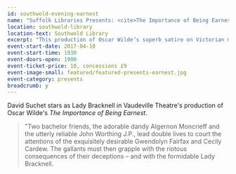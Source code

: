 ```yaml
---
id: southwold-evening-earnest
name: "Suffolk Libraries Presents: <cite>The Importance of Being Earnest</cite> - evening showing"
location: southwold-library
location-text: Southwold Library
excerpt: "This production of Oscar Wilde’s superb satire on Victorian manners opened to critical acclaim, and stars one of Britain’s best known stage and screen actors."
event-start-date: 2017-04-10
event-start-time: 1930
event-doors-open: 1900
event-ticket-price: 10, concessions £9
event-image-small: featured/featured-presents-earnest.jpg
event-category: presents
breadcrumb: y
---
```


David Suchet stars as Lady Bracknell in Vaudeville Theatre's production of Oscar Wilde's <cite>The Importance of Being Earnest</cite>.

> "Two bachelor friends, the adorable dandy Algernon Moncrieff and the utterly reliable John Worthing J.P., lead double lives to court the attentions of the exquisitely desirable Gwendolyn Fairfax and Cecily Cardew. The gallants must then grapple with the riotous consequences of their deceptions – and with the formidable Lady Bracknell.
